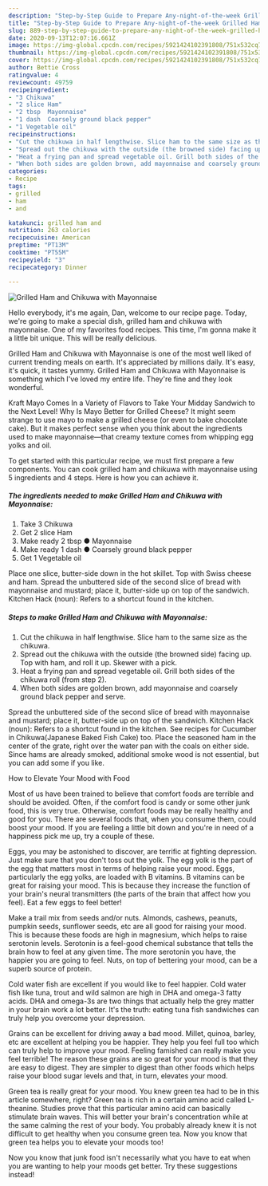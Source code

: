 ```yaml
---
description: "Step-by-Step Guide to Prepare Any-night-of-the-week Grilled Ham and Chikuwa with Mayonnaise"
title: "Step-by-Step Guide to Prepare Any-night-of-the-week Grilled Ham and Chikuwa with Mayonnaise"
slug: 889-step-by-step-guide-to-prepare-any-night-of-the-week-grilled-ham-and-chikuwa-with-mayonnaise
date: 2020-09-13T12:07:16.661Z
image: https://img-global.cpcdn.com/recipes/5921424102391808/751x532cq70/grilled-ham-and-chikuwa-with-mayonnaise-recipe-main-photo.jpg
thumbnail: https://img-global.cpcdn.com/recipes/5921424102391808/751x532cq70/grilled-ham-and-chikuwa-with-mayonnaise-recipe-main-photo.jpg
cover: https://img-global.cpcdn.com/recipes/5921424102391808/751x532cq70/grilled-ham-and-chikuwa-with-mayonnaise-recipe-main-photo.jpg
author: Bettie Cross
ratingvalue: 4
reviewcount: 49759
recipeingredient:
- "3 Chikuwa"
- "2 slice Ham"
- "2 tbsp  Mayonnaise"
- "1 dash  Coarsely ground black pepper"
- "1 Vegetable oil"
recipeinstructions:
- "Cut the chikuwa in half lengthwise. Slice ham to the same size as the chikuwa."
- "Spread out the chikuwa with the outside (the browned side) facing up. Top with ham, and roll it up. Skewer with a pick."
- "Heat a frying pan and spread vegetable oil. Grill both sides of the chikuwa roll (from step 2)."
- "When both sides are golden brown, add mayonnaise and coarsely ground black pepper and serve."
categories:
- Recipe
tags:
- grilled
- ham
- and

katakunci: grilled ham and 
nutrition: 263 calories
recipecuisine: American
preptime: "PT13M"
cooktime: "PT55M"
recipeyield: "3"
recipecategory: Dinner

---
```



![Grilled Ham and Chikuwa with Mayonnaise](https://img-global.cpcdn.com/recipes/5921424102391808/751x532cq70/grilled-ham-and-chikuwa-with-mayonnaise-recipe-main-photo.jpg)

Hello everybody, it's me again, Dan, welcome to our recipe page. Today, we're going to make a special dish, grilled ham and chikuwa with mayonnaise. One of my favorites food recipes. This time, I'm gonna make it a little bit unique. This will be really delicious.

Grilled Ham and Chikuwa with Mayonnaise is one of the most well liked of current trending meals on earth. It's appreciated by millions daily. It's easy, it's quick, it tastes yummy. Grilled Ham and Chikuwa with Mayonnaise is something which I've loved my entire life. They're fine and they look wonderful.

Kraft Mayo Comes In a Variety of Flavors to Take Your Midday Sandwich to the Next Level! Why Is Mayo Better for Grilled Cheese? It might seem strange to use mayo to make a grilled cheese (or even to bake chocolate cake). But it makes perfect sense when you think about the ingredients used to make mayonnaise—that creamy texture comes from whipping egg yolks and oil.


To get started with this particular recipe, we must first prepare a few components. You can cook grilled ham and chikuwa with mayonnaise using 5 ingredients and 4 steps. Here is how you can achieve it.

<!--inarticleads1-->

##### The ingredients needed to make Grilled Ham and Chikuwa with Mayonnaise:

1. Take 3 Chikuwa
1. Get 2 slice Ham
1. Make ready 2 tbsp ● Mayonnaise
1. Make ready 1 dash ● Coarsely ground black pepper
1. Get 1 Vegetable oil


Place one slice, butter-side down in the hot skillet. Top with Swiss cheese and ham. Spread the unbuttered side of the second slice of bread with mayonnaise and mustard; place it, butter-side up on top of the sandwich. Kitchen Hack (noun): Refers to a shortcut found in the kitchen. 

<!--inarticleads2-->

##### Steps to make Grilled Ham and Chikuwa with Mayonnaise:

1. Cut the chikuwa in half lengthwise. Slice ham to the same size as the chikuwa.
1. Spread out the chikuwa with the outside (the browned side) facing up. Top with ham, and roll it up. Skewer with a pick.
1. Heat a frying pan and spread vegetable oil. Grill both sides of the chikuwa roll (from step 2).
1. When both sides are golden brown, add mayonnaise and coarsely ground black pepper and serve.


Spread the unbuttered side of the second slice of bread with mayonnaise and mustard; place it, butter-side up on top of the sandwich. Kitchen Hack (noun): Refers to a shortcut found in the kitchen. See recipes for Cucumber in Chikuwa(Japanese Baked Fish Cake) too. Place the seasoned ham in the center of the grate, right over the water pan with the coals on either side. Since hams are already smoked, additional smoke wood is not essential, but you can add some if you like. 

How to Elevate Your Mood with Food


Most of us have been trained to believe that comfort foods are terrible and should be avoided. Often, if the comfort food is candy or some other junk food, this is very true. Otherwise, comfort foods may be really healthy and good for you. There are several foods that, when you consume them, could boost your mood. If you are feeling a little bit down and you're in need of a happiness pick me up, try a couple of these.

Eggs, you may be astonished to discover, are terrific at fighting depression. Just make sure that you don't toss out the yolk. The egg yolk is the part of the egg that matters most in terms of helping raise your mood. Eggs, particularly the egg yolks, are loaded with B vitamins. B vitamins can be great for raising your mood. This is because they increase the function of your brain's neural transmitters (the parts of the brain that affect how you feel). Eat a few eggs to feel better!

Make a trail mix from seeds and/or nuts. Almonds, cashews, peanuts, pumpkin seeds, sunflower seeds, etc are all good for raising your mood. This is because these foods are high in magnesium, which helps to raise serotonin levels. Serotonin is a feel-good chemical substance that tells the brain how to feel at any given time. The more serotonin you have, the happier you are going to feel. Nuts, on top of bettering your mood, can be a superb source of protein.

Cold water fish are excellent if you would like to feel happier. Cold water fish like tuna, trout and wild salmon are high in DHA and omega-3 fatty acids. DHA and omega-3s are two things that actually help the grey matter in your brain work a lot better. It's the truth: eating tuna fish sandwiches can truly help you overcome your depression. 

Grains can be excellent for driving away a bad mood. Millet, quinoa, barley, etc are excellent at helping you be happier. They help you feel full too which can truly help to improve your mood. Feeling famished can really make you feel terrible! The reason these grains are so great for your mood is that they are easy to digest. They are simpler to digest than other foods which helps raise your blood sugar levels and that, in turn, elevates your mood.

Green tea is really great for your mood. You knew green tea had to be in this article somewhere, right? Green tea is rich in a certain amino acid called L-theanine. Studies prove that this particular amino acid can basically stimulate brain waves. This will better your brain's concentration while at the same calming the rest of your body. You probably already knew it is not difficult to get healthy when you consume green tea. Now you know that green tea helps you to elevate your moods too!

Now you know that junk food isn't necessarily what you have to eat when you are wanting to help your moods get better. Try  these suggestions  instead!

